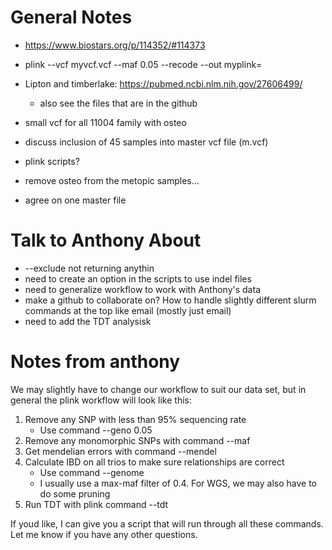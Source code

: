 
# General Notes
- https://www.biostars.org/p/114352/#114373
- plink --vcf myvcf.vcf --maf 0.05 --recode --out myplink=
- Lipton and timberlake: https://pubmed.ncbi.nlm.nih.gov/27606499/
    - also see the files that are in the github

- small vcf for all 11004 family with osteo
- discuss inclusion of 45 samples into master vcf file (m.vcf)
- plink scripts?
- remove osteo from the metopic samples...
- agree on one master file


# Talk to Anthony About
- --exclude not returning anythin
- need to create an option in the scripts to use indel files 
- need to generalize workflow to work with Anthony's data
- make a github to collaborate on? How to handle slightly different slurm commands at the top like email (mostly just email)
- need to add the TDT analysisk





# Notes from anthony
We may slightly have to change our workflow to suit our data set, but in general the plink workflow will look like this:

1. Remove any SNP with less than 95% sequencing rate
	- Use command --geno 0.05
2. Remove any monomorphic SNPs with command --maf
3. Get mendelian errors with command --mendel
4. Calculate IBD on all trios to make sure relationships are correct
	- Use command --genome
	- I usually use a max-maf filter of 0.4.  For WGS, we may also have to do some pruning
5. Run TDT with plink command --tdt 

If youd like, I can give you a script that will run through all these commands.  Let me know if you have any other questions.
